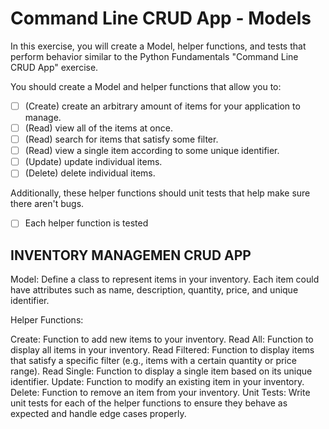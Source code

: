 # Command Line CRUD App - Models

In this exercise, you will create a Model, helper functions, and tests that perform behavior similar to the Python Fundamentals "Command Line CRUD App" exercise.

You should create a Model and helper functions that allow you to:

- [ ] (Create) create an arbitrary amount of items for your application to manage.
- [ ] (Read) view all of the items at once.
- [ ] (Read) search for items that satisfy some filter.
- [ ] (Read) view a single item according to some unique identifier.
- [ ] (Update) update individual items.
- [ ] (Delete) delete individual items.

Additionally, these helper functions should unit tests that help make sure there aren't bugs.

- [ ] Each helper function is tested



INVENTORY MANAGEMEN CRUD APP
-----------------------------
Model: Define a class to represent items in your inventory. Each item could have attributes such as name, description, quantity, price, and unique identifier.

Helper Functions:

Create: Function to add new items to your inventory.
Read All: Function to display all items in your inventory.
Read Filtered: Function to display items that satisfy a specific filter (e.g., items with a certain quantity or price range).
Read Single: Function to display a single item based on its unique identifier.
Update: Function to modify an existing item in your inventory.
Delete: Function to remove an item from your inventory.
Unit Tests: Write unit tests for each of the helper functions to ensure they behave as expected and handle edge cases properly.